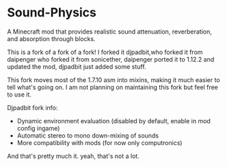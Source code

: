 # Sound-Physics
A Minecraft mod that provides realistic sound attenuation, reverberation, and absorption through blocks.

This is a fork of a fork of a fork! I forked it djpadbit,who forked it from daipenger who forked it from sonicether, daipenger ported it to 1.12.2 and updated the mod, djpadbit just added some stuff.

This fork moves most of the 1.7.10 asm into mixins, making it much easier to tell what's going on. I am not planning on maintaining this fork but feel free to use it.

Djpadbit fork info:
* Dynamic environment evaluation (disabled by default, enable in mod config ingame)
* Automatic stereo to mono down-mixing of sounds
* More compatibility with mods (for now only computronics)

And that's pretty much it. yeah, that's not a lot.
